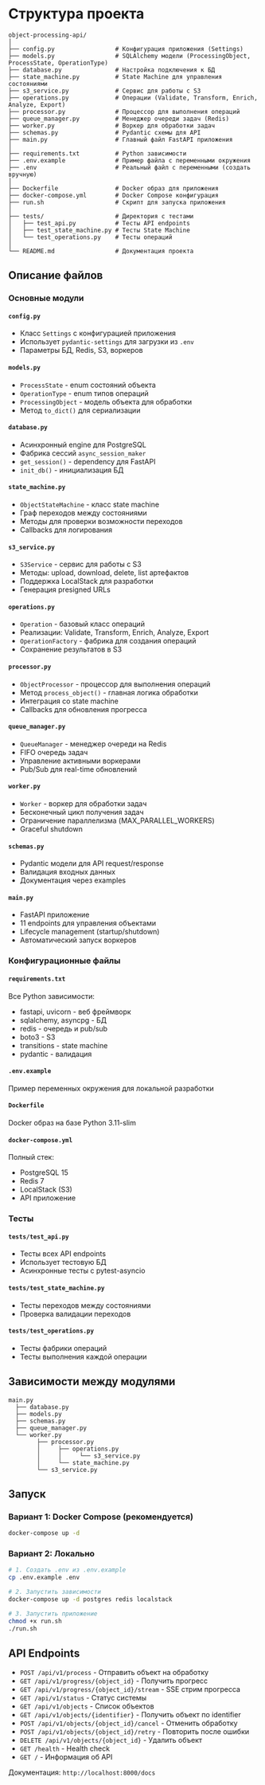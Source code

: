 # Структура проекта

```
object-processing-api/
│
├── config.py                 # Конфигурация приложения (Settings)
├── models.py                 # SQLAlchemy модели (ProcessingObject, ProcessState, OperationType)
├── database.py               # Настройка подключения к БД
├── state_machine.py          # State Machine для управления состояниями
├── s3_service.py             # Сервис для работы с S3
├── operations.py             # Операции (Validate, Transform, Enrich, Analyze, Export)
├── processor.py              # Процессор для выполнения операций
├── queue_manager.py          # Менеджер очереди задач (Redis)
├── worker.py                 # Воркер для обработки задач
├── schemas.py                # Pydantic схемы для API
├── main.py                   # Главный файл FastAPI приложения
│
├── requirements.txt          # Python зависимости
├── .env.example              # Пример файла с переменными окружения
├── .env                      # Реальный файл с переменными (создать вручную)
│
├── Dockerfile                # Docker образ для приложения
├── docker-compose.yml        # Docker Compose конфигурация
├── run.sh                    # Скрипт для запуска приложения
│
├── tests/                    # Директория с тестами
│   ├── test_api.py           # Тесты API endpoints
│   ├── test_state_machine.py # Тесты State Machine
│   └── test_operations.py    # Тесты операций
│
└── README.md                 # Документация проекта
```

## Описание файлов

### Основные модули

#### `config.py`
- Класс `Settings` с конфигурацией приложения
- Использует `pydantic-settings` для загрузки из `.env`
- Параметры БД, Redis, S3, воркеров

#### `models.py`
- `ProcessState` - enum состояний объекта
- `OperationType` - enum типов операций
- `ProcessingObject` - модель объекта для обработки
- Метод `to_dict()` для сериализации

#### `database.py`
- Асинхронный engine для PostgreSQL
- Фабрика сессий `async_session_maker`
- `get_session()` - dependency для FastAPI
- `init_db()` - инициализация БД

#### `state_machine.py`
- `ObjectStateMachine` - класс state machine
- Граф переходов между состояниями
- Методы для проверки возможности переходов
- Callbacks для логирования

#### `s3_service.py`
- `S3Service` - сервис для работы с S3
- Методы: upload, download, delete, list артефактов
- Поддержка LocalStack для разработки
- Генерация presigned URLs

#### `operations.py`
- `Operation` - базовый класс операций
- Реализации: Validate, Transform, Enrich, Analyze, Export
- `OperationFactory` - фабрика для создания операций
- Сохранение результатов в S3

#### `processor.py`
- `ObjectProcessor` - процессор для выполнения операций
- Метод `process_object()` - главная логика обработки
- Интеграция со state machine
- Callbacks для обновления прогресса

#### `queue_manager.py`
- `QueueManager` - менеджер очереди на Redis
- FIFO очередь задач
- Управление активными воркерами
- Pub/Sub для real-time обновлений

#### `worker.py`
- `Worker` - воркер для обработки задач
- Бесконечный цикл получения задач
- Ограничение параллелизма (MAX_PARALLEL_WORKERS)
- Graceful shutdown

#### `schemas.py`
- Pydantic модели для API request/response
- Валидация входных данных
- Документация через examples

#### `main.py`
- FastAPI приложение
- 11 endpoints для управления объектами
- Lifecycle management (startup/shutdown)
- Автоматический запуск воркеров

### Конфигурационные файлы

#### `requirements.txt`
Все Python зависимости:
- fastapi, uvicorn - веб фреймворк
- sqlalchemy, asyncpg - БД
- redis - очередь и pub/sub
- boto3 - S3
- transitions - state machine
- pydantic - валидация

#### `.env.example`
Пример переменных окружения для локальной разработки

#### `Dockerfile`
Docker образ на базе Python 3.11-slim

#### `docker-compose.yml`
Полный стек:
- PostgreSQL 15
- Redis 7
- LocalStack (S3)
- API приложение

### Тесты

#### `tests/test_api.py`
- Тесты всех API endpoints
- Использует тестовую БД
- Асинхронные тесты с pytest-asyncio

#### `tests/test_state_machine.py`
- Тесты переходов между состояниями
- Проверка валидации переходов

#### `tests/test_operations.py`
- Тесты фабрики операций
- Тесты выполнения каждой операции

## Зависимости между модулями

```
main.py
  ├── database.py
  ├── models.py
  ├── schemas.py
  ├── queue_manager.py
  └── worker.py
        ├── processor.py
        │     ├── operations.py
        │     │     └── s3_service.py
        │     └── state_machine.py
        └── s3_service.py
```

## Запуск

### Вариант 1: Docker Compose (рекомендуется)
```bash
docker-compose up -d
```

### Вариант 2: Локально
```bash
# 1. Создать .env из .env.example
cp .env.example .env

# 2. Запустить зависимости
docker-compose up -d postgres redis localstack

# 3. Запустить приложение
chmod +x run.sh
./run.sh
```

## API Endpoints

- `POST /api/v1/process` - Отправить объект на обработку
- `GET /api/v1/progress/{object_id}` - Получить прогресс
- `GET /api/v1/progress/{object_id}/stream` - SSE стрим прогресса
- `GET /api/v1/status` - Статус системы
- `GET /api/v1/objects` - Список объектов
- `GET /api/v1/objects/{identifier}` - Получить объект по identifier
- `POST /api/v1/objects/{object_id}/cancel` - Отменить обработку
- `POST /api/v1/objects/{object_id}/retry` - Повторить после ошибки
- `DELETE /api/v1/objects/{object_id}` - Удалить объект
- `GET /health` - Health check
- `GET /` - Информация об API

Документация: `http://localhost:8000/docs`